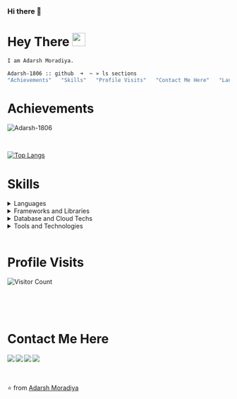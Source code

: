### Hi there 👋

<!--
**rajat-gajera/rajat-gajera** is a ✨ _special_ ✨ repository because its `README.md` (this file) appears on your GitHub profile.

Here are some ideas to get you started:

- 🔭 I’m currently working on ...
- 🌱 I’m currently learning ...
- 👯 I’m looking to collaborate on ...
- 🤔 I’m looking for help with ...
- 💬 Ask me about ...
- 📫 How to reach me: ...
- 😄 Pronouns: ...
- ⚡ Fun fact: ...
-->
<!-- ![Visitor Count](https://profile-counter.glitch.me/rajat-gajera/count.svg) -->
# Hey There <img src="https://github.com/TheDudeThatCode/TheDudeThatCode/raw/master/Assets/Earth.gif" width="30" />
```bash
I am Adarsh Moradiya.

Adarsh-1806 :: github  ➜  ~ » ls sections
"Achievements"   "Skills"   "Profile Visits"   "Contact Me Here"   "Languages and Tools"
```

# Achievements
<img src="https://github-readme-stats.vercel.app/api?username=Adarsh-1806&show_icons=true&theme=dark&&count_private=true&include_all_commits=true" alt="Adarsh-1806" /> </p><br/>
 
[![Top Langs](https://github-readme-stats.vercel.app/api/top-langs/?username=Adarsh-1806)](https://github.com/anuraghazra/github-readme-stats)

 
 
# Skills
<details>
<summary>Languages</summary>
<br>
  
```bash
Adarsh-1806 :: github  ➜  ~ » ls languages
"JavaScript"  "Solidity"  "C++" "HTML"   "CSS" "Express JS"
```
</details>

<details>
<summary>Frameworks and Libraries</summary>
<br>
  
```bash
Adarsh-1806 :: github  ➜  ~ » ls "Frameworks And Libraries"
"Node.js"   "React.js"   
```
</details>

<details>
<summary>Database and Cloud Techs</summary>
<br>
  
```bash
Adarsh-1806 :: github  ➜  ~ » ls "Database and Cloud Techs"
"MongoDB"  "MySQL"  "SQL"
```
</details>
<details>
<summary>Tools and Technologies</summary>
<br>
  
```bash
Adarsh-1806 :: github  ➜  ~ » ls "Tools and Technologies"
"Web Development ➜ MERN stack"  
"DApp Development ➜ Solidity/ReactJs" 
"Blockchain ➜ JavaScript"
```
</details>

<br/>

# Profile Visits
![Visitor Count](https://profile-counter.glitch.me/Adarsh-1806/count.svg)
 
<br/><br/><br/> 
# Contact Me Here
<a href=https://www.facebook.com> <img align="left" src="https://img.icons8.com/color/48/000000/facebook-new.png"></img></a>
<a href=hhttps://www.linkedin.com/in/adarsh-moradiya-142b4a19a/ > <img align="left" src="https://img.icons8.com/color/48/000000/linkedin.png"></img></a>
<a href=https://twitter.com/AdarshMoradiya > <img align="left" src="https://img.icons8.com/color/48/000000/twitter.png"></img></a>
<a href=https://www.instagram.com/__adarsh__003/ > <img align="left" src="https://img.icons8.com/color/48/000000/instagram-new.png"></img></a>
<br/>
<br/>
<br/>
 

⭐ from [Adarsh Moradiya](https://github.com/Adarsh-1806)
